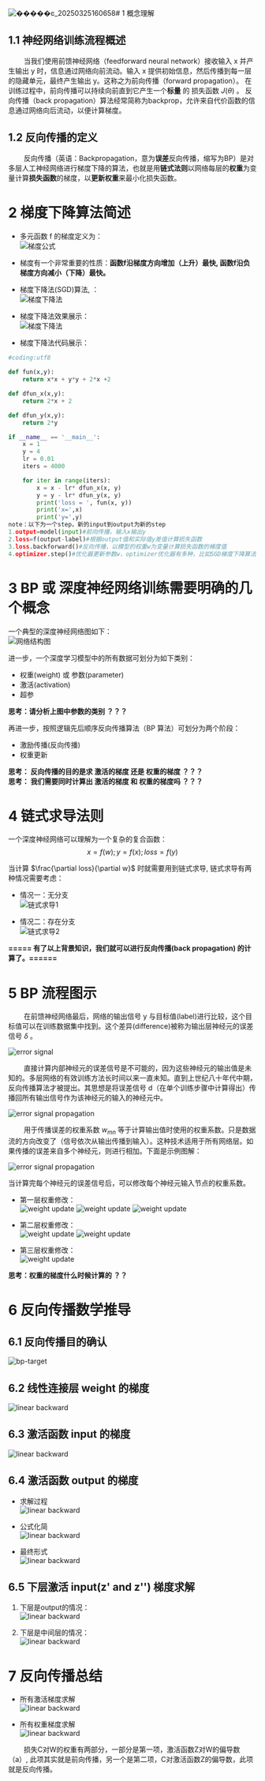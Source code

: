 ![�����ͼ_20250325160658](https://github.com/user-attachments/assets/ff07becf-2287-436f-aead-c965546bd9d1)# 1 概念理解

## 1.1 神经网络训练流程概述

&nbsp;&nbsp;&nbsp;&nbsp;&nbsp;&nbsp;&nbsp;&nbsp;当我们使用前馈神经网络（feedforward neural network）接收输入 x 并产生输出 y 时，信息通过网络向前流动。输入 x 提供初始信息，然后传播到每一层的隐藏单元，最终产生输出 y。这称之为前向传播（forward propagation）。
在训练过程中，前向传播可以持续向前直到它产生一个**标量** 的 损失函数 $J(\theta)$ 。
反向传播（back propagation）算法经常简称为backprop，允许来自代价函数的信息通过网络向后流动，以便计算梯度。<br>

## 1.2 反向传播的定义
&nbsp;&nbsp;&nbsp;&nbsp;&nbsp;&nbsp;&nbsp;&nbsp;反向传播（英语：Backpropagation，意为**误差**反向传播，缩写为BP）是对多层人工神经网络进行梯度下降的算法，也就是用**链式法则**以网络每层的**权重**为变量计算**损失函数**的梯度，以**更新权重**来最小化损失函数。<br>

# 2 梯度下降算法简述
- 多元函数 f 的梯度定义为：<br>
![梯度公式](images/back-propagation-formula1.jpg)

- 梯度有一个非常重要的性质：**函数f沿梯度方向增加（上升）最快, 函数f沿负梯度方向减小（下降）最快。**

- 梯度下降法(SGD)算法, ：<br>
![梯度下降法](images/back-propagation-figure1.jpg)

- 梯度下降法效果展示：<br>
![梯度下降法](images/back-propagation-gif1.gif)

- 梯度下降法代码展示：<br>
```python
#coding:utf8
    
def fun(x,y):
    return x*x + y*y + 2*x +2

def dfun_x(x,y): 
    return 2*x + 2 

def dfun_y(x,y):
    return 2*y

if __name__ == '__main__':    
    x = 1
    y = 4
    lr = 0.01
    iters = 4000

    for iter in range(iters):
        x = x - lr* dfun_x(x, y)
        y = y - lr* dfun_y(x, y)
        print('loss = ', fun(x, y))
        print('x=',x)
        print('y=',y)
note：以下为一个step，新的input到output为新的step
1.output=model(input)#前向传播，输入x输出y
2.loss=f(output-label)#根据output值和实际值y差值计算损失函数
3.loss.backforward()#反向传播，以模型的权重w为变量计算损失函数的梯度值
4.optimizer.step()#优化器更新参数w，optimizer优化器有多种，比如SGD梯度下降算法
```

# 3 BP 或 深度神经网络训练需要明确的几个概念

一个典型的深度神经网络图如下：<br>
![网络结构图](images/back-propagation-figure2.jpg)

进一步，一个深度学习模型中的所有数据可划分为如下类别：
- 权重(weight) 或 参数(parameter)
- 激活(activation)
- 超参

**思考：请分析上图中参数的类别 ？？？**

再进一步，按照逻辑先后顺序反向传播算法（BP 算法）可划分为两个阶段：<br>
- 激励传播(反向传播)
- 权重更新

**思考： 反向传播的目的是求 激活的梯度 还是 权重的梯度 ？？？** <br>
**思考： 我们需要同时计算出 激活的梯度 和 权重的梯度吗 ？？？** <br>

# 4 链式求导法则
一个深度神经网络可以理解为一个复杂的复合函数：<br>
$$x = f(w); y = f(x); loss = f(y)$$

当计算 $\frac{\partial loss}{\partial w}$ 时就需要用到链式求导, 链式求导有两种情况需要考虑：

- 情况一：无分支 <br>
![链式求导1](images/back-propagation-figure3.jpg)

- 情况二：存在分支 <br>
![链式求导2](images/back-propagation-figure4.jpg)

**===== 有了以上背景知识，我们就可以进行反向传播(back propagation) 的计算了。======**

# 5 BP 流程图示
&nbsp;&nbsp;&nbsp;&nbsp;&nbsp;&nbsp;&nbsp;&nbsp;在前馈神经网络最后，网络的输出信号 y 与目标值(label)进行比较，这个目标值可以在训练数据集中找到。这个差异(difference)被称为输出层神经元的误差信号 $\delta$ 。

![error signal](images/back-propagation-figure5.jpg)

&nbsp;&nbsp;&nbsp;&nbsp;&nbsp;&nbsp;&nbsp;&nbsp;直接计算内部神经元的误差信号是不可能的，因为这些神经元的输出值是未知的。多层网络的有效训练方法长时间以来一直未知。直到上世纪八十年代中期，反向传播算法才被提出。其思想是将误差信号 d（在单个训练步骤中计算得出）传播回所有输出信号作为该神经元的输入的神经元中。<br>

![error signal propagation](images/back-propagation-figure6.jpg)

&nbsp;&nbsp;&nbsp;&nbsp;&nbsp;&nbsp;&nbsp;&nbsp;用于传播误差的权重系数 $w_{mn}$ 等于计算输出值时使用的权重系数。只是数据流的方向改变了（信号依次从输出传播到输入）。这种技术适用于所有网络层。如果传播的误差来自多个神经元，则进行相加。下面是示例图解：<br>

![error signal propagation](images/back-propagation-figure7.jpg)

当计算完每个神经元的误差信号后，可以修改每个神经元输入节点的权重系数。<br>

- 第一层权重修改：<br>
![weight update](images/back-propagation-figure8.jpg)
![weight update](images/back-propagation-figure9.jpg)
![weight update](images/back-propagation-figure10.jpg)

- 第二层权重修改：<br>
![weight update](images/back-propagation-figure11.jpg)
![weight update](images/back-propagation-figure12.jpg)

- 第三层权重修改：<br>
![weight update](images/back-propagation-figure13.jpg)

**思考：权重的梯度什么时候计算的 ？？**

# 6 反向传播数学推导
## 6.1 反向传播目的确认
![bp-target](images/back-propagation-figure14.jpg)

## 6.2 线性连接层 weight 的梯度
![linear backward](images/back-propagation-figure15.jpg)

## 6.3 激活函数 input 的梯度
![linear backward](images/back-propagation-figure16.jpg)

## 6.4 激活函数 output 的梯度
- 求解过程 <br>
![linear backward](images/back-propagation-figure17.jpg)

- 公式化简 <br>
![linear backward](images/back-propagation-figure18.jpg)

- 最终形式 <br>
![linear backward](images/back-propagation-figure19.jpg)

## 6.5 下层激活 input(z' and z'') 梯度求解
1. 下层是output的情况：<br>
![linear backward](images/back-propagation-figure20.jpg)

2. 下层是中间层的情况：<br>
![linear backward](images/back-propagation-figure21.jpg)

# 7 反向传播总结
- 所有激活梯度求解 <br>
![linear backward](images/back-propagation-figure22.jpg)

- 所有权重梯度求解 <br>
![linear backward](images/back-propagation-figure23.jpg)

&nbsp;&nbsp;&nbsp;&nbsp;&nbsp;&nbsp;&nbsp;&nbsp;损失C对W的权重有两部分，一部分是第一项，激活函数Z对W的偏导数（a）, 此项其实就是前向传播，另一个是第二项，C对激活函数Z的偏导数，此项就是反向传播。<br>
